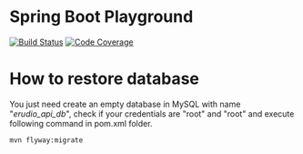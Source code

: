 # Spring Boot Playground

[![Build Status](https://travis-ci.org/leandrocgsi/SpringBootPlayground.svg?branch=master)](https://travis-ci.org/leandrocgsi/SpringBootPlayground)
[![Code Coverage](https://codecov.io/github/leandrocgsi/SpringBootPlayground/coverage.svg)](https://codecov.io/gh/leandrocgsi/SpringBootPlayground)


# How to restore database

You just need create an empty database in MySQL with name "_erudio_api_db_", check if your credentials are "root" and "root" and execute following command in pom.xml folder.

```sh
mvn flyway:migrate
```
